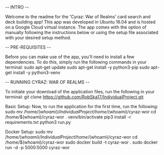 -- INTRO --

Welcome to the readme for the 'Cyraz: War of Realms' card search and deck building app!
This app was developed in Ubuntu 16.04 and is hosted on a Google Cloud virtual instance.
The app comes with the option of manually following the instructions below or using the
setup file associated with your desired setup method.

-- PRE-REQUISITES --

Before you can make use of the app, you'll need to install a few dependencies.
To do this, simply run the following commands in your terminal:
sudo apt-get update
sudo apt-get install -y python3-pip
sudo apt-get install -y python3-venv

-- RUNNING CYRAZ: WAR OF REALMS --

To initiate your download of the application files, run the following in your terminal:
git clone https://github.com/RobSka17/IndividualProject.git

Basic Setup:
Now, to run the application for the first time, run the following:
sudo mv /home/$(whoami)/IndividualProject /home/$(whoami)/cyraz-wor
cd /home/$(whoami)/cyraz-wor
. venv/bin/activate
pip3 install -r requirements.txt
python3 run.py

Docker Setup:
sudo mv /home/$(whoami)/IndividualProject /home/$(whoami)/cyraz-wor
cd /home/$(whoami)/cyraz-wor
sudo docker build -t cyraz-wor .
sudo docker run -d -p 5000:5000 cyraz-wor
